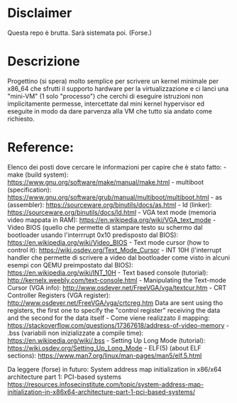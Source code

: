 # Disclaimer
Questa repo è brutta.
Sarà sistemata poi.
(Forse.)

# Descrizione
Progettino (si spera) molto semplice per scrivere un kernel minimale per x86_64 che sfrutti il supporto hardware per la virtualizzazione e ci lanci una "mini-VM" (1 solo "processo") che cerchi di eseguire istruzioni non implicitamente permesse, intercettate dal mini kernel hypervisor ed eseguite in modo da dare parvenza alla VM che tutto sia andato come richiesto.


# Reference:
Elenco dei posti dove cercare le informazioni per capire che è stato fatto:
    - make (build system): https://www.gnu.org/software/make/manual/make.html
    - multiboot (specification): https://www.gnu.org/software/grub/manual/multiboot/multiboot.html
    - as (assembler): https://sourceware.org/binutils/docs/as.html
    - ld (linker): https://sourceware.org/binutils/docs/ld.html
    - VGA text mode (memoria video mappata in RAM): https://en.wikipedia.org/wiki/VGA_text_mode
    - Video BIOS (quello che permette di stampare testo su schermo dal bootloader usando l'interrrupt 0x10 predisposto dal BIOS): https://en.wikipedia.org/wiki/Video_BIOS
    - Text mode cursor (how to control it): https://wiki.osdev.org/Text_Mode_Cursor
    - INT 10H (l'interrupt handler che permette di scrivere a
    video dal bootloader come visto in alcuni esempi con QEMU
    preimpostato dal BIOS): https://en.wikipedia.org/wiki/INT_10H
    - Text based console (tutorial): http://kernelx.weebly.com/text-console.html
    - Manipulating the Text-mode Cursor (VGA info): http://www.osdever.net/FreeVGA/vga/textcur.htm
    - CRT Controller Registers (VGA register): http://www.osdever.net/FreeVGA/vga/crtcreg.htm
        Data are sent using tho registers, the first one to specify the "control register" receiving the data and the
        second for the data itself
    - Come viene realizzato il mapping: https://stackoverflow.com/questions/17367618/address-of-video-memory
    - .bss (variabili non inizializzate a compile time): https://en.wikipedia.org/wiki/.bss
    - Setting Up Long Mode (tutorial): https://wiki.osdev.org/Setting_Up_Long_Mode
    - ELF(5) (about ELF sections): https://www.man7.org/linux/man-pages/man5/elf.5.html

Da leggere (forse) in futuro:
System address map initialization in x86/x64 architecture part 1: PCI-based systems
    https://resources.infosecinstitute.com/topic/system-address-map-initialization-in-x86x64-architecture-part-1-pci-based-systems/


